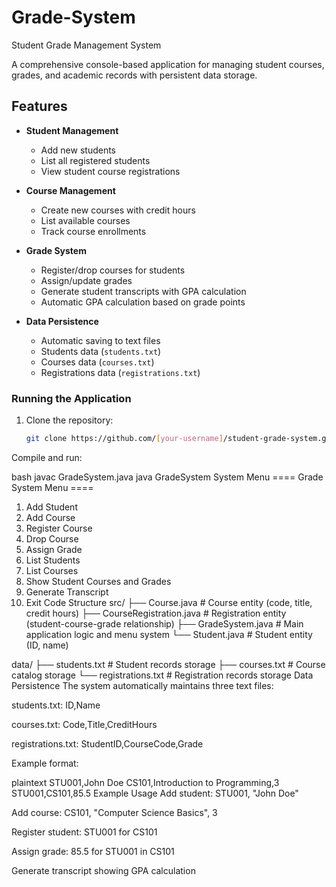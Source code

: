 # Grade-System

 Student Grade Management System

A comprehensive console-based application for managing student courses, grades, and academic records with persistent data storage.

## Features

- **Student Management**
  - Add new students
  - List all registered students
  - View student course registrations

- **Course Management**
  - Create new courses with credit hours
  - List available courses
  - Track course enrollments

- **Grade System**
  - Register/drop courses for students
  - Assign/update grades
  - Generate student transcripts with GPA calculation
  - Automatic GPA calculation based on grade points

- **Data Persistence**
  - Automatic saving to text files
  - Students data (`students.txt`)
  - Courses data (`courses.txt`)
  - Registrations data (`registrations.txt`)

### Running the Application
1. Clone the repository:
   ```bash
   git clone https://github.com/[your-username]/student-grade-system.git
Compile and run:

bash
javac GradeSystem.java
java GradeSystem
System Menu
==== Grade System Menu ====
1. Add Student
2. Add Course
3. Register Course
4. Drop Course
5. Assign Grade
6. List Students
7. List Courses
8. Show Student Courses and Grades
9. Generate Transcript
10. Exit
Code Structure
src/
├── Course.java            # Course entity (code, title, credit hours)
├── CourseRegistration.java # Registration entity (student-course-grade relationship)
├── GradeSystem.java       # Main application logic and menu system
└── Student.java           # Student entity (ID, name)

data/
├── students.txt           # Student records storage
├── courses.txt            # Course catalog storage
└── registrations.txt      # Registration records storage
Data Persistence
The system automatically maintains three text files:

students.txt: ID,Name

courses.txt: Code,Title,CreditHours

registrations.txt: StudentID,CourseCode,Grade

Example format:

plaintext
STU001,John Doe
CS101,Introduction to Programming,3
STU001,CS101,85.5
Example Usage
Add student: STU001, "John Doe"

Add course: CS101, "Computer Science Basics", 3

Register student: STU001 for CS101

Assign grade: 85.5 for STU001 in CS101

Generate transcript showing GPA calculation
